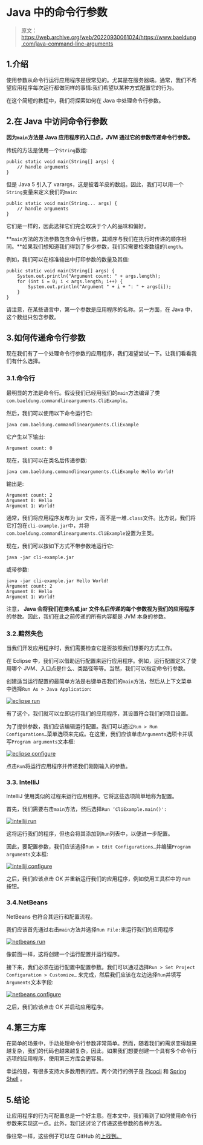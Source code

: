# Java 中的命令行参数

> 原文：<https://web.archive.org/web/20220930061024/https://www.baeldung.com/java-command-line-arguments>

## 1.介绍

使用参数从命令行运行应用程序是很常见的。尤其是在服务器端。通常，我们不希望应用程序每次运行都做同样的事情:我们希望以某种方式配置它的行为。

在这个简短的教程中，我们将探索如何在 Java 中处理命令行参数。

## 2.在 Java 中访问命令行参数

**因为`main`方法是 Java 应用程序的入口点，JVM 通过它的参数传递命令行参数。**

传统的方法是使用一个`String`数组:

```
public static void main(String[] args) {
    // handle arguments
}
```

但是 Java 5 引入了 varargs，这是披着羊皮的数组。因此，我们可以用一个`String`变量来定义我们的`main`:

```
public static void main(String... args) {
    // handle arguments
}
```

它们是一样的，因此选择它们完全取决于个人的品味和偏好。

**`main`方法的方法参数包含命令行参数，其顺序与我们在执行时传递的顺序相同。**如果我们想知道我们得到了多少参数，我们只需要检查数组的`length`。

例如，我们可以在标准输出中打印参数的数量及其值:

```
public static void main(String[] args) {
    System.out.println("Argument count: " + args.length);
    for (int i = 0; i < args.length; i++) {
        System.out.println("Argument " + i + ": " + args[i]);
    }
}
```

请注意，在某些语言中，第一个参数是应用程序的名称。另一方面，在 Java 中，这个数组只包含参数。

## 3.如何传递命令行参数

现在我们有了一个处理命令行参数的应用程序，我们渴望尝试一下。让我们看看我们有什么选择。

### 3.1.命令行

最明显的方法是命令行。假设我们已经用我们的`main`方法编译了类`com.baeldung.commandlinearguments.CliExample`。

然后，我们可以使用以下命令运行它:

```
java com.baeldung.commandlinearguments.CliExample
```

它产生以下输出:

```
Argument count: 0
```

现在，我们可以在类名后传递参数:

```
java com.baeldung.commandlinearguments.CliExample Hello World!
```

输出是:

```
Argument count: 2
Argument 0: Hello
Argument 1: World!
```

通常，我们将应用程序发布为 jar 文件，而不是一堆`.class`文件。比方说，我们将它打包在`cli-example.jar`中，并将`com.baeldung.commandlinearguments.CliExample`设置为主类。

现在，我们可以按如下方式不带参数地运行它:

```
java -jar cli-example.jar
```

或带参数:

```
java -jar cli-example.jar Hello World!
Argument count: 2 
Argument 0: Hello 
Argument 1: World!
```

注意， **Java 会将我们在类名或 jar 文件名后传递的每个参数视为我们的应用程序**的参数。因此，我们在此之前传递的所有内容都是 JVM 本身的参数。

### 3.2.黯然失色

当我们开发应用程序时，我们需要检查它是否按照我们想要的方式工作。

在 Eclipse 中，我们可以借助运行配置来运行应用程序。例如，运行配置定义了使用哪个 JVM、入口点是什么、类路径等等。当然，我们可以指定命令行参数。

创建适当运行配置的最简单方法是右键单击我们的`main`方法，然后从上下文菜单中选择`Run As > Java Application`:

[![eclipse run](img/6c677cde535eaf8e2dc77fc0e2729df9.png)](/web/20221123134136/https://www.baeldung.com/wp-content/uploads/2019/09/eclipse-run.png)

有了这个，我们就可以立即运行我们的应用程序，其设置符合我们的项目设置。

为了提供参数，我们应该编辑运行配置。我们可以通过`Run > Run Configurations…`菜单选项来完成。在这里，我们应该单击`Arguments`选项卡并填写`Program arguments`文本框:

[![eclipse configure](img/c8bd5c2a97160617ddb21e0c02e27f24.png)](/web/20221123134136/https://www.baeldung.com/wp-content/uploads/2019/09/eclipse-configure.png)

点击`Run`将运行应用程序并传递我们刚刚输入的参数。

### 3.3\. IntelliJ

IntelliJ 使用类似的过程来运行应用程序。它将这些选项简单地称为配置。

首先，我们需要右击`main`方法，然后选择`Run ‘CliExample.main()':`

[![intellij run](img/fc2b9e606cd067a55c1c82a82a0ce7d4.png)](/web/20221123134136/https://www.baeldung.com/wp-content/uploads/2019/09/intellij-run.png)

这将运行我们的程序，但也会将其添加到`Run`列表中，以便进一步配置。

因此，要配置参数，我们应该选择`Run > Edit Configurations…`并编辑`Program arguments`文本框:

[![intellij configure](img/28090b9dac8d5b9737f8e70103611044.png)](/web/20221123134136/https://www.baeldung.com/wp-content/uploads/2019/09/intellij-configure-1024x646.png)

之后，我们应该点击 OK 并重新运行我们的应用程序，例如使用工具栏中的 run 按钮。

### 3.4.NetBeans

NetBeans 也符合其运行和配置流程。

我们应该首先通过右击`main`方法并选择`Run File:`来运行我们的应用程序

[![netbeans run](img/7a39d41b0916d7e3dc5b6d1b484c2add.png)](/web/20221123134136/https://www.baeldung.com/wp-content/uploads/2019/09/netbeans-run.png)

像前面一样，这将创建一个运行配置并运行程序。

接下来，我们必须在运行配置中配置参数。我们可以通过选择`Run > Set Project Configuration > Customize…` 来完成，然后我们应该在左边选择`Run`并填写`Arguments`文本字段:

[![netbeans configure](img/ddf9d690989dabebdac993f0f5c6e553.png)](/web/20221123134136/https://www.baeldung.com/wp-content/uploads/2019/09/netbeans-configure.png)

之后，我们应该点击 OK 并启动应用程序。

## 4.第三方库

在简单的场景中，手动处理命令行参数非常简单。然而，随着我们的需求变得越来越复杂，我们的代码也越来越复杂。因此，如果我们想要创建一个具有多个命令行选项的应用程序，使用第三方库会更容易。

幸运的是，有很多支持大多数用例的库。两个流行的例子是 [Picocli](/web/20221123134136/https://www.baeldung.com/java-picocli-create-command-line-program) 和 [Spring Shell](/web/20221123134136/https://www.baeldung.com/spring-shell-cli) 。

## 5.结论

让应用程序的行为可配置总是一个好主意。在本文中，我们看到了如何使用命令行参数来实现这一点。此外，我们还讨论了传递这些参数的各种方法。

像往常一样，这些例子可以在 GitHub 的[上找到。](https://web.archive.org/web/20221123134136/https://github.com/eugenp/tutorials/tree/master/core-java-modules/core-java-lang-2)